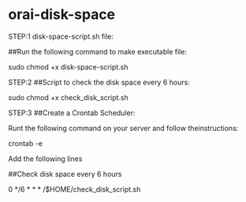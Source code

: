 # orai-disk-space

STEP:1
disk-space-script.sh file:

##Run the following command to make executable file:

sudo chmod +x disk-space-script.sh

STEP:2
##Script to check the disk space every 6 hours:

sudo chmod +x check_disk_script.sh

STEP:3
##Create a Crontab Scheduler:

Runt the following command on your server and follow theinstructions:

crontab -e

Add the following lines

##Check disk space every 6 hours

0 */6 * * * /$HOME/check_disk_script.sh
